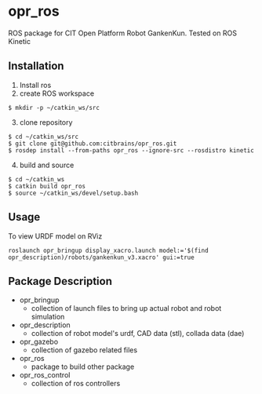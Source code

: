 # opr_ros
ROS package for CIT Open Platform Robot GankenKun. Tested on ROS Kinetic

## Installation
1. Install ros
2. create ROS workspace
```
$ mkdir -p ~/catkin_ws/src
```
3. clone repository
```
$ cd ~/catkin_ws/src
$ git clone git@github.com:citbrains/opr_ros.git
$ rosdep install --from-paths opr_ros --ignore-src --rosdistro kinetic
```
4. build and source
```
$ cd ~/catkin_ws
$ catkin build opr_ros
$ source ~/catkin_ws/devel/setup.bash
```

## Usage
To view URDF model on RViz
```
roslaunch opr_bringup display_xacro.launch model:='$(find opr_description)/robots/gankenkun_v3.xacro' gui:=true
```

## Package Description
* opr_bringup
  * collection of launch files to bring up actual robot and robot simulation
* opr_description
  * collection of robot model's urdf, CAD data (stl), collada data (dae)
* opr_gazebo
  * collection of gazebo related files
* opr_ros
  * package to build other package
* opr_ros_control
  * collection of ros controllers
